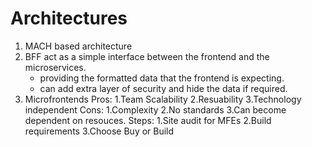 # Architectures

1. MACH based architecture
2. BFF act as a simple interface between the frontend and the microservices.
    - providing the formatted data that the frontend is expecting.
    - can add extra layer of security and hide the data if required.
3. Microfrontends
    Pros:
    1.Team Scalability
    2.Resuability
    3.Technology independent
    Cons:
    1.Complexity
    2.No standards
    3.Can become dependent on resouces.
  Steps:
  1.Site audit for MFEs
  2.Build requirements
  3.Choose Buy or Build
